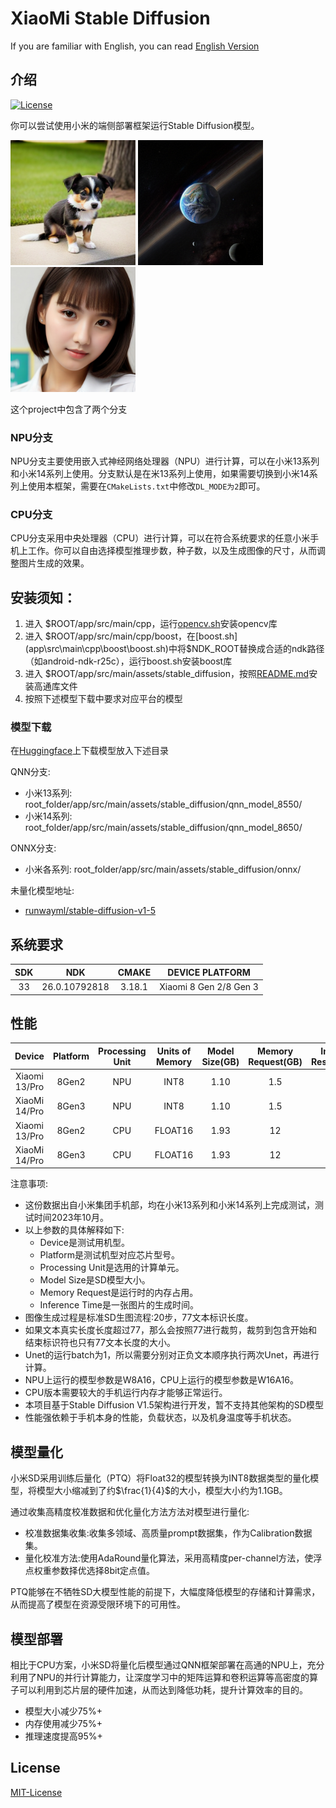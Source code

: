 # XiaoMi Stable Diffusion

If you are familiar with English, you can read [English Version](README_EN.md)

## 介绍
[![License](https://img.shields.io/badge/License-MIT%202.0-blue.svg)](LICENSE)

你可以尝试使用小米的端侧部署框架运行Stable Diffusion模型。

<img src="assets/dog.jpg" alt="drawing" width="200"/> <img src="assets/universe.jpg" alt="drawing" width="200"/> <img src="assets/girl.jpg" alt="drawing" width="200"/>

这个project中包含了两个分支

### NPU分支
NPU分支主要使用嵌入式神经网络处理器（NPU）进行计算，可以在小米13系列和小米14系列上使用。分支默认是在米13系列上使用，如果需要切换到小米14系列上使用本框架，需要在`CMakeLists.txt`中修改`DL_MODE为2`即可。


### CPU分支
CPU分支采用中央处理器（CPU）进行计算，可以在符合系统要求的任意小米手机上工作。你可以自由选择模型推理步数，种子数，以及生成图像的尺寸，从而调整图片生成的效果。


## 安装须知：
1. 进入 $ROOT/app/src/main/cpp，运行[opencv.sh](app\src\main\cpp\opencv.sh)安装opencv库
2. 进入 $ROOT/app/src/main/cpp/boost，在[boost.sh](app\src\main\cpp\boost\boost.sh)中将$NDK_ROOT替换成合适的ndk路径（如android-ndk-r25c），运行boost.sh安装boost库
4. 进入 $ROOT/app/src/main/assets/stable_diffusion，按照[README.md](app/src/main/assets/stable_diffusion/README.md)安装高通库文件
3. 按照下述模型下载中要求对应平台的模型


### 模型下载
在[Huggingface](https://huggingface.co/billlight/XiaoMiStableDiffusionV1.0)上下载模型放入下述目录

QNN分支:
* 小米13系列: root_folder/app/src/main/assets/stable_diffusion/qnn_model_8550/
* 小米14系列: root_folder/app/src/main/assets/stable_diffusion/qnn_model_8650/

ONNX分支:
* 小米各系列: root_folder/app/src/main/assets/stable_diffusion/onnx/

未量化模型地址: 
* [runwayml/stable-diffusion-v1-5](https://huggingface.co/apple/coreml-stable-diffusion-v1-5)


## 系统要求

|SDK                 | NDK               | CMAKE             | DEVICE PLATFORM      |
|:------------------:|:-----------------:|:-----------------:|:--------------------:|
|33                  |26.0.10792818      | 3.18.1            |Xiaomi 8 Gen 2/8 Gen 3|


## 性能


|      Device        |    Platform       | Processing Unit   |  Units of Memory  | Model Size(GB)     | Memory Request(GB) | Image Resolution  |Inference Time(s)  |
|:------------------:|:-----------------:|:-----------------:|:-----------------:|:------------------:|:-----------------: |:-----------------:|:-----------------:|
|  Xiaomi 13/Pro     |  8Gen2            |  NPU              | INT8              | 1.10               | 1.5                | 512               | 9.4               |
|  XiaoMi 14/Pro     |  8Gen3            |  NPU              | INT8              | 1.10               | 1.5                | 512               | 4.6               |
|  Xiaomi 13/Pro     |  8Gen2            |  CPU              | FLOAT16           | 1.93               | 12                 | 256               | 134               |
|  XiaoMi 14/Pro     |  8Gen3            |  CPU              | FLOAT16           | 1.93               | 12                 | 256               | 103               |


注意事项:
* 这份数据出自小米集团手机部，均在小米13系列和小米14系列上完成测试，测试时间2023年10月。
* 以上参数的具体解释如下:
    * Device是测试用机型。
    * Platform是测试机型对应芯片型号。
    * Processing Unit是选用的计算单元。
    * Model Size是SD模型大小。
    * Memory Request是运行时的内存占用。
    * Inference Time是一张图片的生成时间。
* 图像生成过程是标准SD生图流程:20步，77文本标识长度。
* 如果文本真实长度长度超过77，那么会按照77进行裁剪，裁剪到包含开始和结束标识符也只有77文本长度的大小。
* Unet的运行batch为1，所以需要分别对正负文本顺序执行两次Unet，再进行计算。
* NPU上运行的模型参数是W8A16，CPU上运行的模型参数是W16A16。
* CPU版本需要较大的手机运行内存才能够正常运行。
* 本项目基于Stable Diffusion V1.5架构进行开发，暂不支持其他架构的SD模型
* 性能强依赖于手机本身的性能，负载状态，以及机身温度等手机状态。


## 模型量化


小米SD采用训练后量化（PTQ）将Float32的模型转换为INT8数据类型的量化模型，将模型大小缩减到了约$\frac{1}{4}$的大小，模型大小约为1.1GB。

通过收集高精度校准数据和优化量化方法方法对模型进行量化:
* 校准数据集收集:收集多领域、高质量prompt数据集，作为Calibration数据集。
* 量化校准方法:使用AdaRound量化算法，采用高精度per-channel方法，使浮点权重参数择优选择8bit定点值。

PTQ能够在不牺牲SD大模型性能的前提下，大幅度降低模型的存储和计算需求，从而提高了模型在资源受限环境下的可用性。



## 模型部署 

相比于CPU方案，小米SD将量化后模型通过QNN框架部署在高通的NPU上，充分利用了NPU的并行计算能力，让深度学习中的矩阵运算和卷积运算等高密度的算子可以利用到芯片层的硬件加速，从而达到降低功耗，提升计算效率的目的。

* 模型大小减少75%+
* 内存使用减少75%+
* 推理速度提高95%+


## License
[MIT-License](LICENSE.md)


